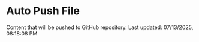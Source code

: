 # Auto Push File

Content that will be pushed to GitHub repository.
Last updated: 07/13/2025, 08:18:08 PM